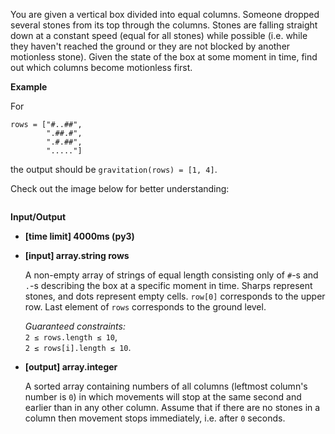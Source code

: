 <div class="markdown"><p>You are given a vertical box divided into equal columns. Someone dropped several stones from its top through the columns. Stones are falling straight down at a constant speed (equal for all stones) while possible (i.e. while they haven't reached the ground or they are not blocked by another motionless stone). Given the state of the box at some moment in time, find out which columns become motionless first.</p>
<p><strong>Example</strong></p>
<p>For</p>
<pre><code>rows = ["#..##",
        ".##.#",
        ".#.##",
        "....."]
</code></pre>
<p>the output should be <code>gravitation(rows) = [1, 4]</code>.</p>
<p>Check out the image below for better understanding:</p>
<p><img src="https://codefightsuserpics.s3.amazonaws.com/tasks/gravitation/img/example.png?_tm=1490626014449" alt=""></p>
<p><strong>Input/Output</strong></p>
<ul>
<li><strong>[time limit] 4000ms (py3)</strong></li>
</ul>
<ul>
<li>
<p><strong>[input] array.string rows</strong></p>
<p>A non-empty array of strings of equal length consisting only of <code>#</code>-s and <code>.</code>-s describing the box at a specific moment in time. Sharps represent stones, and dots represent empty cells. <code>row[0]</code> corresponds to the upper row. Last element of <code>rows</code> corresponds to the ground level.</p>
<p><em>Guaranteed constraints:</em><br>
<code>2 ≤ rows.length ≤ 10</code>,<br>
<code>2 ≤ rows[i].length ≤ 10</code>.</p>
</li>
<li>
<p><strong>[output] array.integer</strong></p>
<p>A sorted array containing numbers of all columns (leftmost column's number is <code>0</code>) in which movements will stop at the same second and earlier than in any other column. Assume that if there are no stones in a column then movement stops immediately, i.e. after <code>0</code> seconds.</p>
</li>
</ul>
</div>